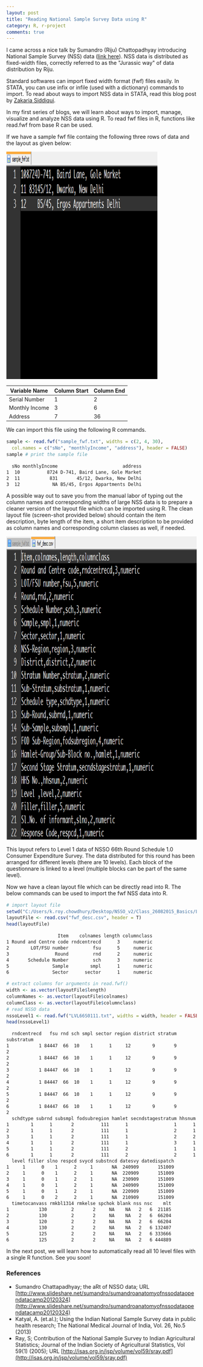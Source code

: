 ```yaml
---
layout: post
title: "Reading National Sample Survey Data using R"
category: R, r-project
comments: true
---
```


I came across a nice talk by Sumandro (Riju) Chattopadhyay introducing National Sample Survey (NSS) data ([link here](https://www.youtube.com/watch?v=DLs9eEGJzdo)). NSS data is distributed as fixed-width files, correctly referred to as the "Jurassic way" of data distribution by Riju.

Standard softwares can import fixed width format (fwf) files easily. In STATA, you can use infix or infile (used with a dictionary) commands to import. To read about ways to import NSS data in STATA, read this blog post by [Zakaria Siddiqui](https://zakku78.wordpress.com/2009/02/19/nsso-unit-level-data/).

In my first series of blogs, we will learn about ways to import, manage, visualize and analyze NSS data using R. To read fwf files in R, functions like read.fwf from base R can be used. 

If we have a sample fwf file containg the following three rows of data and the layout as given below:

 <img src="sample_fwf.png" height="600px" width="400px" />

Variable Name | Column Start  | Column End
------------- | ------------- | -------------
Serial Number | 1             | 2
Monthly Income| 3             | 6
Address       | 7             | 36

We can import this file using the following R commands.


```r
sample <- read.fwf("sample_fwf.txt", widths = c(2, 4, 30), 
  col.names = c("sNo", "monthlyIncome", "address"), header = FALSE)
sample # print the sample file
```

```
  sNo monthlyIncome                        address
1  10          8724 D-741, Baird Lane, Gole Market
2  11           831       45/12, Dwarka, New Delhi
3  12            NA B5/45, Ergos Appartments Delhi
```

A possible way out to save you from the manual labor of typing out the column names and corresponding widths of large NSS data is to prepare a cleaner version of the layout file which can be imported using R. The clean layout file (screen-shot provided below) should contain the item description, byte length of the item, a short item description to be provided as column names and corresponding column classes as well, if needed.


 <img src="layout_clean.png" height="800px" width="600px" />

This layout refers to Level 1 data of NSSO 66th Round Schedule 1.0 Consumer Expenditure Survey. The data distributed for this round has been arranged for different levels (there are 10 levels). Each block of the questionnare is linked to a level (multiple blocks can be part of the same level).

Now we have a clean layout file which can be directly read into R. The below commands can be used to import the fwf NSS data into R.



```r
# import layout file
setwd("C:/Users/k.roy.chowdhury/Desktop/NSSO_v2/Class_26082015_Basics/Learning_R_Optional")
layoutFile <- read.csv("fwf_desc.csv", header = T) 
head(layoutFile)
```

```
                   Item    colnames length columnclass
1 Round and Centre code rndcentrecd      3     numeric
2        LOT/FSU number         fsu      5     numeric
3                 Round         rnd      2     numeric
4       Schedule Number         sch      3     numeric
5                Sample        smpl      1     numeric
6                Sector      sector      1     numeric
```

```r
# extract columns for arguments in read.fwf()
width <- as.vector(layoutFile$length)
columnNames <- as.vector(layoutFile$colnames)
columnClass <- as.vector(layoutFile$columnclass)
# read NSSO data
nssoLevel1 <- read.fwf("LVL66S0111.txt", widths = width, header = FALSE, col.names = columnNames, colClasses = columnClass)
head(nssoLevel1)
```

```
  rndcentrecd   fsu rnd sch smpl sector region district stratum substratum
1           1 84447  66  10    1      1     12        9       9          2
2           1 84447  66  10    1      1     12        9       9          2
3           1 84447  66  10    1      1     12        9       9          2
4           1 84447  66  10    1      1     12        9       9          2
5           1 84447  66  10    1      1     12        9       9          2
6           1 84447  66  10    1      1     12        9       9          2
  schdtype subrnd subsmpl fodsubregion hamlet secndstagestratum hhsnum
1        1      1       2          111      1                 1      1
2        1      1       2          111      1                 2      1
3        1      1       2          111      1                 2      2
4        1      1       2          111      1                 3      1
5        1      1       2          111      2                 1      1
6        1      1       2          111      2                 2      1
  level filler slno respcd svycd substncd datesvy datedispatch
1     1      0    1      2     1       NA  240909       151009
2     1      0    1      2     1       NA  220909       151009
3     1      0    1      2     1       NA  230909       151009
4     1      0    1      2     1       NA  240909       151009
5     1      0    1      2     1       NA  220909       151009
6     1      0    2      2     1       NA  210909       151009
  timetocanvass rmkbl1314 rmkelse spchok blank nss nsc    mlt
1           130         2       2     NA    NA   2   6  21185
2           130         2       2     NA    NA   2   6  66204
3           120         2       2     NA    NA   2   6  66204
4           130         2       2     NA    NA   2   6 132407
5           125         2       2     NA    NA   2   6 333666
6           125         2       2     NA    NA   2   6 444889
```

In the next post, we will learn how to automatically read all 10 level files with a single R function. See you soon!

### References
- Sumandro Chattapadhyay; the aRt of NSSO data; URL [http://www.slideshare.net/sumandro/sumandroanatomyofnssodataopendatacamp20120324](http://www.slideshare.net/sumandro/sumandroanatomyofnssodataopendatacamp20120324)
- Katyal, A. (et.al.); Using the Indian National Sample Survey data in public health research; The National Medical Journal of India, Vol. 26, No.5 (2013)
- Ray, S; Contribution of the National Sample Survey to Indian Agricultural Statistics; Journal of the Indian Society of Agricultural Statistics, Vol 59(1) (2005); URL [http://isas.org.in/jsp/volume/vol59/sray.pdf](http://isas.org.in/jsp/volume/vol59/sray.pdf)



